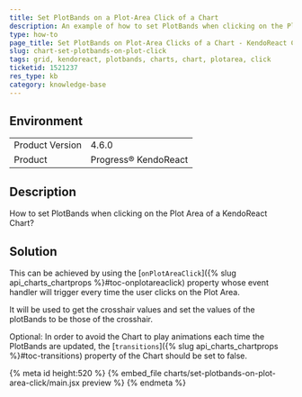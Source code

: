```yaml
---
title: Set PlotBands on a Plot-Area Click of a Chart
description: An example of how to set PlotBands when clicking on the Plot Area of a KendoReact Chart.
type: how-to
page_title: Set PlotBands on Plot-Area Clicks of a Chart - KendoReact Charts
slug: chart-set-plotbands-on-plot-click
tags: grid, kendoreact, plotbands, charts, chart, plotarea, click
ticketid: 1521237
res_type: kb
category: knowledge-base
---
```


## Environment

<table>
    <tbody>
	    <tr>
	    	<td>Product Version</td>
	    	<td>4.6.0</td>
	    </tr>
	    <tr>
	    	<td>Product</td>
	    	<td>Progress® KendoReact</td>
	    </tr>
    </tbody>
</table>


## Description

How to set PlotBands when clicking on the Plot Area of a KendoReact Chart?

## Solution

This can be achieved by using the [`onPlotAreaClick`]({% slug api_charts_chartprops %}#toc-onplotareaclick) property whose event handler will trigger every time the user clicks on the Plot Area.

It will be used to get the crosshair values and set the values of the plotBands to be those of the crosshair. 

Optional: In order to avoid the Chart to play animations each time the PlotBands are updated, the [`transitions`]({% slug api_charts_chartprops %}#toc-transitions) property of the Chart should be set to false.



{% meta id height:520 %}
{% embed_file charts/set-plotbands-on-plot-area-click/main.jsx preview %}
{% endmeta %}
